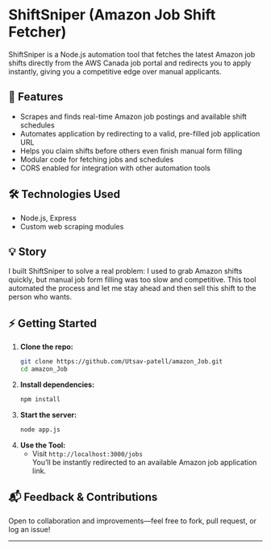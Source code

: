 # ShiftSniper (Amazon Job Shift Fetcher)

ShiftSniper is a Node.js automation tool that fetches the latest Amazon job shifts directly from the AWS Canada job portal and redirects you to apply instantly, giving you a competitive edge over manual applicants.

## 🚀 Features

- Scrapes and finds real-time Amazon job postings and available shift schedules
- Automates application by redirecting to a valid, pre-filled job application URL
- Helps you claim shifts before others even finish manual form filling
- Modular code for fetching jobs and schedules
- CORS enabled for integration with other automation tools

## 🛠️ Technologies Used

- Node.js, Express
- Custom web scraping modules

## 💡 Story

I built ShiftSniper to solve a real problem: I used to grab Amazon shifts quickly, but manual job form filling was too slow and competitive. This tool automated the process and let me stay ahead and then sell this shift to the person who wants.

## ⚡ Getting Started

1. **Clone the repo:**
   ```bash
   git clone https://github.com/Utsav-patell/amazon_Job.git
   cd amazon_Job
   ```
2. **Install dependencies:**
   ```bash
   npm install
   ```
3. **Start the server:**
   ```bash
   node app.js
   ```
4. **Use the Tool:**
   - Visit `http://localhost:3000/jobs`  
     You’ll be instantly redirected to an available Amazon job application link.

## 📬 Feedback & Contributions

Open to collaboration and improvements—feel free to fork, pull request, or log an issue!

---
